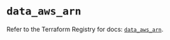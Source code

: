 # `data_aws_arn`

Refer to the Terraform Registry for docs: [`data_aws_arn`](https://registry.terraform.io/providers/hashicorp/aws/6.7.0/docs/data-sources/arn).
